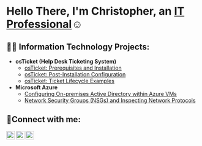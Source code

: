 <h1>Hello There, I'm Christopher, an <a href="https://www.linkedin.com/in/christopher-lamb-541158198/">IT Professional</a>☺</h1>

<h2>👨‍💻 Information Technology Projects:</h2>

- <b>osTicket (Help Desk Ticketing System)</b>
  - [osTicket: Prerequisites and Installation](https://github.com/lambchristopher9-cmd/osticket-prereqs)
  - [osTicket: Post-Installation Configuration](https://github.com/Christopher-Lamb9/post-install-config)
  - [osTicket: Ticket Lifecycle Examples](https://github.com/lambchristopher9-cmd/ticket-lifecycle)
- <b>Microsoft Azure</b>
  - [Configuring On-premises Active Directory within Azure VMs](https://github.com/lambchristopher9-cmd/configure-ad)
  - [Network Security Groups (NSGs) and Inspecting Network Protocols](https://github.com/lambchristopher9-cmd/azure-network-protocols)

<h2>🤳Connect with me:</h2>

[<img align="left" alt="Josh | Twitter" width="22px" src="https://cdn.jsdelivr.net/npm/simple-icons@v3/icons/twitter.svg" />][twitter]
[<img align="left" alt="Josh | LinkedIn" width="22px" src="https://cdn.jsdelivr.net/npm/simple-icons@v3/icons/linkedin.svg" />][linkedin]
[<img align="left" alt="Josh | Instagram" width="22px" src="https://cdn.jsdelivr.net/npm/simple-icons@v3/icons/instagram.svg" />][instagram]

[twitter]: https://twitter.com/Josh
[instagram]: https://www.instagram.com/Josh
[linkedin]: https://linkedin.com/in/Josh
